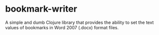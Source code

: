 bookmark-writer
===============

A simple and dumb Clojure library that provides the ability to set the text values of bookmarks in Word 2007 (.docx) format files.
